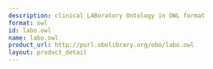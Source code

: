 ```yaml
---
description: clinical LABoratory Ontology in OWL format
format: owl
id: labo.owl
name: labo.owl
product_url: http://purl.obolibrary.org/obo/labo.owl
layout: product_detail
---
```

